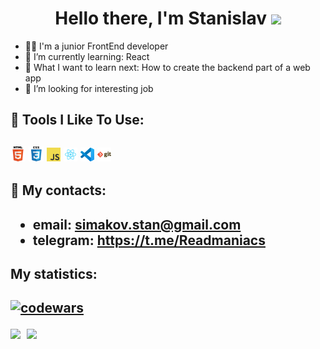 <h1 align="center">Hello there, I'm Stanislav
<img src="https://github.com/blackcater/blackcater/raw/main/images/Hi.gif" height="32"/></h1>

- 👨‍💻 I'm a junior FrontEnd developer
- 🌱 I’m currently learning: React
- 🤔 What I want to learn next: How to create the backend part of a web app
- 👀 I’m looking for interesting job

<p>
<h2>🔧 Tools I Like To Use:<h2>

<img src="https://raw.githubusercontent.com/github/explore/80688e429a7d4ef2fca1e82350fe8e3517d3494d/topics/html/html.png" alt="HTML" height="24">
<img src="https://raw.githubusercontent.com/github/explore/80688e429a7d4ef2fca1e82350fe8e3517d3494d/topics/css/css.png" alt="CSS" height="24" >
<img src="https://raw.githubusercontent.com/github/explore/80688e429a7d4ef2fca1e82350fe8e3517d3494d/topics/javascript/javascript.png" alt="Javascript" height="22">
<img src="https://raw.githubusercontent.com/github/explore/80688e429a7d4ef2fca1e82350fe8e3517d3494d/topics/react/react.png" alt="React" height="22">
<img src="https://raw.githubusercontent.com/github/explore/80688e429a7d4ef2fca1e82350fe8e3517d3494d/topics/visual-studio-code/visual-studio-code.png" alt="VS Code" height="22">
<img src="https://raw.githubusercontent.com/github/explore/80688e429a7d4ef2fca1e82350fe8e3517d3494d/topics/git/git.png" alt="git" height="22">
</p>
  
<h2>💼 My contacts:<h2>

  - email: simakov.stan@gmail.com<br />
  - telegram: https://t.me/Readmaniacs

<h2>My statistics:<h2>
  
[![codewars](https://www.codewars.com/users/Readmaniac/badges/large)](https://www.codewars.com/users/Readmaniac)<br />
<div>
<a href="https://github-readme-stats.vercel.app/api?username=Readmaniac&hide=contribs&show_icons=true">
  <img  align="left" height="130" style="margin-right: 10px" src="https://github-readme-stats.vercel.app/api?username=Readmaniac&hide=contribs&show_icons=true" />
</a>
<a href="https://github-readme-stats.vercel.app/api/top-langs/?username=Readmaniac&layout=compact">
  <img align="left" height="130" src="https://github-readme-stats.vercel.app/api/top-langs/?username=Readmaniac&layout=compact" />
</a>
</div>

